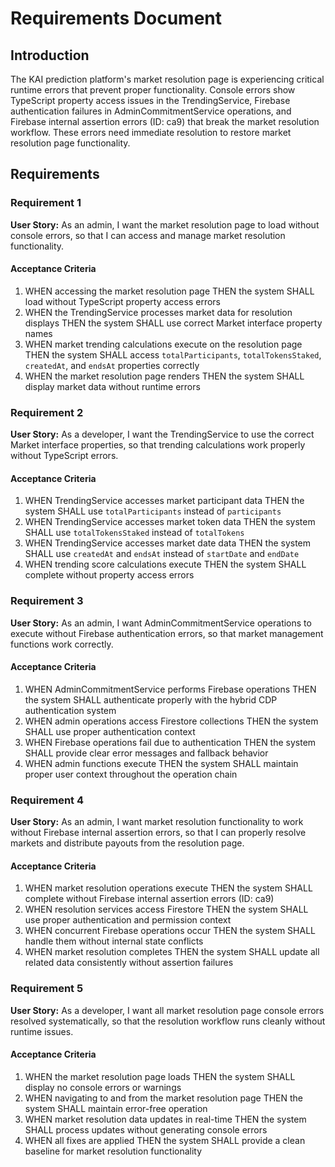 # Requirements Document

## Introduction

The KAI prediction platform's market resolution page is experiencing critical runtime errors that prevent proper functionality. Console errors show TypeScript property access issues in the TrendingService, Firebase authentication failures in AdminCommitmentService operations, and Firebase internal assertion errors (ID: ca9) that break the market resolution workflow. These errors need immediate resolution to restore market resolution page functionality.

## Requirements

### Requirement 1

**User Story:** As an admin, I want the market resolution page to load without console errors, so that I can access and manage market resolution functionality.

#### Acceptance Criteria

1. WHEN accessing the market resolution page THEN the system SHALL load without TypeScript property access errors
2. WHEN the TrendingService processes market data for resolution displays THEN the system SHALL use correct Market interface property names
3. WHEN market trending calculations execute on the resolution page THEN the system SHALL access `totalParticipants`, `totalTokensStaked`, `createdAt`, and `endsAt` properties correctly
4. WHEN the market resolution page renders THEN the system SHALL display market data without runtime errors

### Requirement 2

**User Story:** As a developer, I want the TrendingService to use the correct Market interface properties, so that trending calculations work properly without TypeScript errors.

#### Acceptance Criteria

1. WHEN TrendingService accesses market participant data THEN the system SHALL use `totalParticipants` instead of `participants`
2. WHEN TrendingService accesses market token data THEN the system SHALL use `totalTokensStaked` instead of `totalTokens`
3. WHEN TrendingService accesses market date data THEN the system SHALL use `createdAt` and `endsAt` instead of `startDate` and `endDate`
4. WHEN trending score calculations execute THEN the system SHALL complete without property access errors

### Requirement 3

**User Story:** As an admin, I want AdminCommitmentService operations to execute without Firebase authentication errors, so that market management functions work correctly.

#### Acceptance Criteria

1. WHEN AdminCommitmentService performs Firebase operations THEN the system SHALL authenticate properly with the hybrid CDP authentication system
2. WHEN admin operations access Firestore collections THEN the system SHALL use proper authentication context
3. WHEN Firebase operations fail due to authentication THEN the system SHALL provide clear error messages and fallback behavior
4. WHEN admin functions execute THEN the system SHALL maintain proper user context throughout the operation chain

### Requirement 4

**User Story:** As an admin, I want market resolution functionality to work without Firebase internal assertion errors, so that I can properly resolve markets and distribute payouts from the resolution page.

#### Acceptance Criteria

1. WHEN market resolution operations execute THEN the system SHALL complete without Firebase internal assertion errors (ID: ca9)
2. WHEN resolution services access Firestore THEN the system SHALL use proper authentication and permission context
3. WHEN concurrent Firebase operations occur THEN the system SHALL handle them without internal state conflicts
4. WHEN market resolution completes THEN the system SHALL update all related data consistently without assertion failures

### Requirement 5

**User Story:** As a developer, I want all market resolution page console errors resolved systematically, so that the resolution workflow runs cleanly without runtime issues.

#### Acceptance Criteria

1. WHEN the market resolution page loads THEN the system SHALL display no console errors or warnings
2. WHEN navigating to and from the market resolution page THEN the system SHALL maintain error-free operation
3. WHEN market resolution data updates in real-time THEN the system SHALL process updates without generating console errors
4. WHEN all fixes are applied THEN the system SHALL provide a clean baseline for market resolution functionality